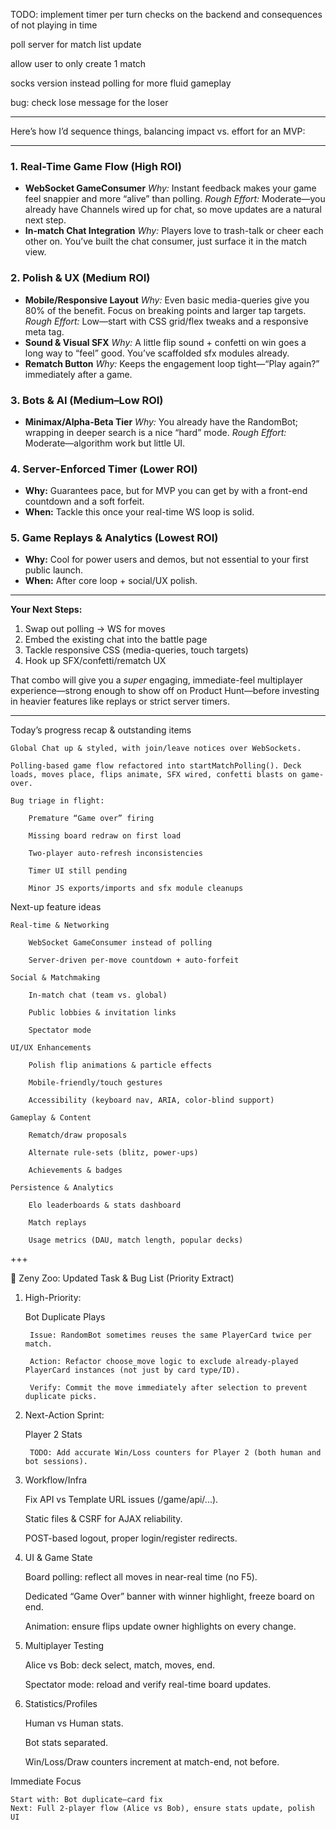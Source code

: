 TODO:
implement timer per turn checks on the backend and consequences of not playing in time

poll server for match list update

allow user to only create 1 match

socks version instead polling for more fluid gameplay

bug: check lose message for the loser



---

Here’s how I’d sequence things, balancing impact vs. effort for an MVP:

---

### 1. **Real-Time Game Flow (High ROI)**

* **WebSocket GameConsumer**
  *Why:* Instant feedback makes your game feel snappier and more “alive” than polling.
  *Rough Effort:* Moderate—you already have Channels wired up for chat, so move updates are a natural next step.
* **In-match Chat Integration**
  *Why:* Players love to trash-talk or cheer each other on. You’ve built the chat consumer, just surface it in the match view.

### 2. **Polish & UX (Medium ROI)**

* **Mobile/Responsive Layout**
  *Why:* Even basic media-queries give you 80% of the benefit. Focus on breaking points and larger tap targets.
  *Rough Effort:* Low—start with CSS grid/flex tweaks and a responsive meta tag.
* **Sound & Visual SFX**
  *Why:* A little flip sound + confetti on win goes a long way to “feel” good. You’ve scaffolded sfx modules already.
* **Rematch Button**
  *Why:* Keeps the engagement loop tight—“Play again?” immediately after a game.

### 3. **Bots & AI (Medium–Low ROI)**

* **Minimax/Alpha-Beta Tier**
  *Why:* You already have the RandomBot; wrapping in deeper search is a nice “hard” mode.
  *Rough Effort:* Moderate—algorithm work but little UI.

### 4. **Server-Enforced Timer (Lower ROI)**

* **Why:** Guarantees pace, but for MVP you can get by with a front-end countdown and a soft forfeit.
* **When:** Tackle this once your real-time WS loop is solid.

### 5. **Game Replays & Analytics (Lowest ROI)**

* **Why:** Cool for power users and demos, but not essential to your first public launch.
* **When:** After core loop + social/UX polish.

---

**Your Next Steps:**

1. Swap out polling → WS for moves
2. Embed the existing chat into the battle page
3. Tackle responsive CSS (media-queries, touch targets)
4. Hook up SFX/confetti/rematch UX

That combo will give you a *super* engaging, immediate-feel multiplayer experience—strong enough to show off on Product Hunt—before investing in heavier features like replays or strict server timers.


***


Today’s progress recap & outstanding items

    Global Chat up & styled, with join/leave notices over WebSockets.

    Polling-based game flow refactored into startMatchPolling(). Deck loads, moves place, flips animate, SFX wired, confetti blasts on game‐over.

    Bug triage in flight:

        Premature “Game over” firing

        Missing board redraw on first load

        Two-player auto-refresh inconsistencies

        Timer UI still pending

        Minor JS exports/imports and sfx module cleanups

Next-up feature ideas

    Real-time & Networking

        WebSocket GameConsumer instead of polling

        Server-driven per-move countdown + auto-forfeit

    Social & Matchmaking

        In-match chat (team vs. global)

        Public lobbies & invitation links

        Spectator mode

    UI/UX Enhancements

        Polish flip animations & particle effects

        Mobile-friendly/touch gestures

        Accessibility (keyboard nav, ARIA, color-blind support)

    Gameplay & Content

        Rematch/draw proposals

        Alternate rule-sets (blitz, power-ups)

        Achievements & badges

    Persistence & Analytics

        Elo leaderboards & stats dashboard

        Match replays

        Usage metrics (DAU, match length, popular decks)

+++

🦄 Zeny Zoo: Updated Task & Bug List (Priority Extract)
1. High-Priority:

    Bot Duplicate Plays

        Issue: RandomBot sometimes reuses the same PlayerCard twice per match.

        Action: Refactor choose_move logic to exclude already-played PlayerCard instances (not just by card type/ID).

        Verify: Commit the move immediately after selection to prevent duplicate picks.

2. Next-Action Sprint:

    Player 2 Stats

        TODO: Add accurate Win/Loss counters for Player 2 (both human and bot sessions).

3. Workflow/Infra

    Fix API vs Template URL issues (/game/api/...).

    Static files & CSRF for AJAX reliability.

    POST-based logout, proper login/register redirects.

4. UI & Game State

    Board polling: reflect all moves in near-real time (no F5).

    Dedicated “Game Over” banner with winner highlight, freeze board on end.

    Animation: ensure flips update owner highlights on every change.

5. Multiplayer Testing

    Alice vs Bob: deck select, match, moves, end.

    Spectator mode: reload and verify real-time board updates.

6. Statistics/Profiles

    Human vs Human stats.

    Bot stats separated.

    Win/Loss/Draw counters increment at match-end, not before.

Immediate Focus

    Start with: Bot duplicate–card fix
    Next: Full 2-player flow (Alice vs Bob), ensure stats update, polish UI
